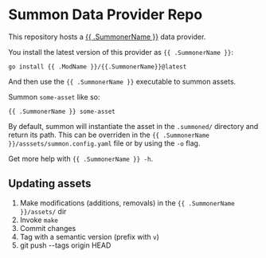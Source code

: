 Summon Data Provider Repo
=========================

This repository hosts a [{{ .SummonerName }}](https://github.com/davidovich/summon) data provider.

You install the latest version of this provider as `{{ .SummonerName }}`:

```shell
go install {{ .ModName }}/{{.SummonerName}}@latest
```

And then use the `{{ .SummonerName }}` executable to summon assets.

Summon `some-asset` like so:

```shell
{{ .SummonerName }} some-asset
```

By default, summon will instantiate the asset in the `.summoned/` directory and
return its path. This can be overriden in the `{{ .SummonerName }}/asssets/summon.config.yaml` file
or by using the `-o` flag.

Get more help with `{{ .SummonerName }} -h`.

Updating assets
---------------

1) Make modifications (additions, removals) in the `{{ .SummonerName }}/assets/` dir
2) Invoke `make`
3) Commit changes
4) Tag with a semantic version (prefix with `v`)
5) git push --tags origin HEAD

